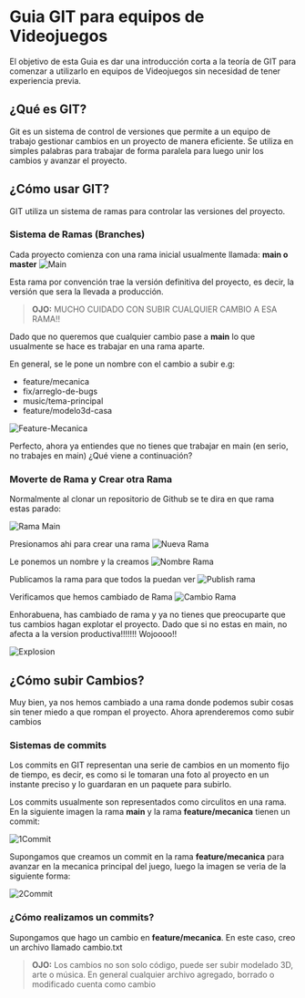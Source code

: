 # Guia GIT para equipos de Videojuegos

El objetivo de esta Guia es dar una introducción corta a la teoría de GIT para comenzar a utilizarlo en equipos de Videojuegos sin necesidad de tener experiencia previa.

## ¿Qué es GIT?
Git es un sistema de control de versiones que permite a un equipo de trabajo gestionar cambios en un proyecto de manera eficiente. Se utiliza en simples palabras para trabajar de forma paralela para luego unir los cambios y avanzar el proyecto.


## ¿Cómo usar GIT?

GIT utiliza un sistema de ramas para controlar las versiones del proyecto.

### Sistema de Ramas (Branches)
 
Cada proyecto comienza con una rama inicial usualmente llamada: **main o master**
![Main](main.png)

Esta rama por convención trae la versión definitiva del proyecto, es decir, la versión que sera la llevada a producción.

> **OJO:** MUCHO CUIDADO CON SUBIR CUALQUIER CAMBIO A ESA RAMA!!

Dado que no queremos que cualquier cambio pase a **main** lo que usualmente se hace es trabajar en una rama aparte. 

En general, se le pone un nombre con el cambio a subir e.g:

- feature/mecanica 
- fix/arreglo-de-bugs
- music/tema-principal
- feature/modelo3d-casa

![Feature-Mecanica](featuremecanica.png)


Perfecto, ahora ya entiendes que no tienes que trabajar en main (en serio, no trabajes en main) ¿Qué viene a continuación?

### Moverte de Rama y Crear otra Rama

Normalmente al clonar un repositorio de Github se te dira en que rama estas parado:

![Rama Main](ramamain.png)


Presionamos ahi para crear una rama
![Nueva Rama](nuevarama.png)


Le ponemos un nombre y la creamos
![Nombre Rama](nombrerama.png)


Publicamos la rama para que todos la puedan ver
![Publish rama](publishrama.png)


Verificamos que hemos cambiado de Rama
![Cambio Rama](cambiorama.png)

Enhorabuena, has cambiado de rama y ya no tienes que preocuparte que tus cambios hagan explotar el proyecto. Dado que si no estas en main, no afecta a la version productiva!!!!!!! Wojoooo!!

![Explosion](explosion.png)

## ¿Cómo subir Cambios?

Muy bien, ya nos hemos cambiado a una rama donde podemos subir cosas sin tener miedo a que rompan el proyecto. Ahora aprenderemos como subir cambios


### Sistemas de commits

Los commits en GIT representan una serie de cambios en un momento fijo de tiempo, es decir, es como si le tomaran una foto al proyecto en un instante preciso y lo guardaran en un paquete para subirlo.

 Los commits usualmente son representados como circulitos en una rama. En la siguiente imagen la rama **main** y la rama **feature/mecanica** tienen un commit: 

![1Commit](featuremecanica.png)

Supongamos que creamos un commit en la rama **feature/mecanica** para avanzar en la mecanica principal del juego, luego la imagen se veria de la siguiente forma:

![2Commit](2commits.png)

### ¿Cómo realizamos un commits?
Supongamos que hago un cambio en **feature/mecanica**. En este caso, creo un archivo llamado cambio.txt

> **OJO:** Los cambios no son solo código, puede ser subir modelado 3D, arte o música. En general cualquier archivo agregado, borrado o modificado cuenta como cambio



















